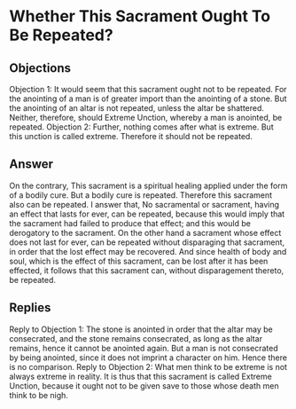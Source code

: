 # Whether This Sacrament Ought To Be Repeated?
## Objections
Objection 1: It would seem that this sacrament ought not to be repeated. For the anointing of a man is of greater import than the anointing of a stone. But the anointing of an altar is not repeated, unless the altar be shattered. Neither, therefore, should Extreme Unction, whereby a man is anointed, be repeated.
Objection 2: Further, nothing comes after what is extreme. But this unction is called extreme. Therefore it should not be repeated.
## Answer
On the contrary, This sacrament is a spiritual healing applied under the form of a bodily cure. But a bodily cure is repeated. Therefore this sacrament also can be repeated.
I answer that, No sacramental or sacrament, having an effect that lasts for ever, can be repeated, because this would imply that the sacrament had failed to produce that effect; and this would be derogatory to the sacrament. On the other hand a sacrament whose effect does not last for ever, can be repeated without disparaging that sacrament, in order that the lost effect may be recovered. And since health of body and soul, which is the effect of this sacrament, can be lost after it has been effected, it follows that this sacrament can, without disparagement thereto, be repeated.
## Replies
Reply to Objection 1: The stone is anointed in order that the altar may be consecrated, and the stone remains consecrated, as long as the altar remains, hence it cannot be anointed again. But a man is not consecrated by being anointed, since it does not imprint a character on him. Hence there is no comparison.
Reply to Objection 2: What men think to be extreme is not always extreme in reality. It is thus that this sacrament is called Extreme Unction, because it ought not to be given save to those whose death men think to be nigh.